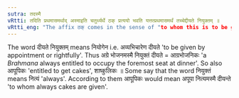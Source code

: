 ```yaml
---
sutra: तदस्मै
vRtti: तदिति प्रथमासमर्थाद् अस्माइति चतुर्थ्यर्थे ठक् प्रत्ययो भवति यत्तत्प्रथमासमर्थं तच्चेद्दीयते नियुक्तम् ॥
vRtti_eng: "The affix ठक् comes in the sense of "to whom this is to be given right fully", after a word expressing the thing to be given, in the first (_tad_) case in construction, the force of the affix being that of a dative (_asmai_)."
---
```

The word दीयते नियुक्तम् means नियोगेन i.e. अव्यभिचारेण दीयते 'to be given by appointment or rightfully'. Thus अग्रे भोजनमस्मै नियुक्तं दीयते = आग्रभोजनिकः 'a _Brahmana_ always entitled to occupy the foremost seat at dinner'. So also आपूपिकः 'entitled to get cakes', शाष्कुलिकः ॥ Some say that the word नियुक्तं means नित्यं 'always'. According to them आपूपिकः would mean अपूपा नित्यमस्मै दीयन्ते 'to whom always cakes are given'.
